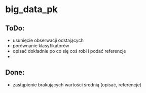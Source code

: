 # big_data_pk

## ToDo:
  * usunięcie obserwacji odstających
  * porównanie klasyfikatorów
  * opisać dokładnie po co się coś robi i podać referencje
  * 
  
## Done:
  * zastąpienie brakujących wartości średnią (opisać, referencje)
